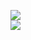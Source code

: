 [![](https://img.shields.io/badge/Made%20With-Github%20Spray-lightgrey.svg?style=for-the-badge&logo=github)](https://github.com/Annihil/github-spray#13094)  
[![](https://i.imgur.com/2DrTn0Z.gif)](https://github.com/Annihil/github-spray)